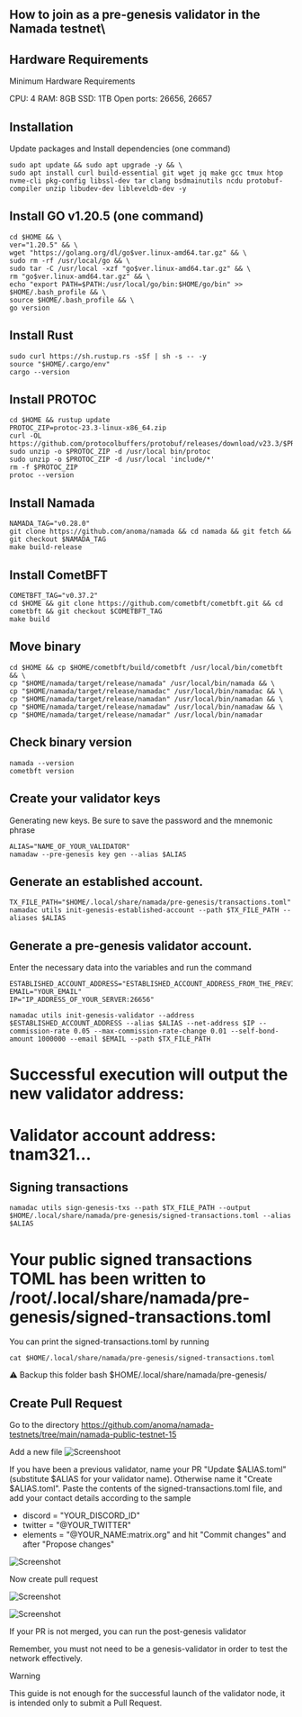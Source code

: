 ## How to join as a pre-genesis validator in the Namada testnet\

## Hardware Requirements
Minimum Hardware Requirements

CPU: 4
RAM: 8GB
SSD: 1TB
Open ports: 26656, 26657


## Installation
Update packages and Install dependencies (one command)

```
sudo apt update && sudo apt upgrade -y && \
sudo apt install curl build-essential git wget jq make gcc tmux htop nvme-cli pkg-config libssl-dev tar clang bsdmainutils ncdu protobuf-compiler unzip libudev-dev libleveldb-dev -y
```
## Install GO v1.20.5 (one command)

```
cd $HOME && \
ver="1.20.5" && \
wget "https://golang.org/dl/go$ver.linux-amd64.tar.gz" && \
sudo rm -rf /usr/local/go && \
sudo tar -C /usr/local -xzf "go$ver.linux-amd64.tar.gz" && \
rm "go$ver.linux-amd64.tar.gz" && \
echo "export PATH=$PATH:/usr/local/go/bin:$HOME/go/bin" >> $HOME/.bash_profile && \
source $HOME/.bash_profile && \
go version
```

## Install Rust
```
sudo curl https://sh.rustup.rs -sSf | sh -s -- -y
source "$HOME/.cargo/env"
cargo --version
```

## Install PROTOC
```
cd $HOME && rustup update  
PROTOC_ZIP=protoc-23.3-linux-x86_64.zip
curl -OL https://github.com/protocolbuffers/protobuf/releases/download/v23.3/$PROTOC_ZIP 
sudo unzip -o $PROTOC_ZIP -d /usr/local bin/protoc 
sudo unzip -o $PROTOC_ZIP -d /usr/local 'include/*' 
rm -f $PROTOC_ZIP 
protoc --version
```

## Install Namada
```
NAMADA_TAG="v0.28.0"
git clone https://github.com/anoma/namada && cd namada && git fetch && git checkout $NAMADA_TAG 
make build-release
```

## Install CometBFT
```
COMETBFT_TAG="v0.37.2"
cd $HOME && git clone https://github.com/cometbft/cometbft.git && cd cometbft && git checkout $COMETBFT_TAG
make build
```

## Move binary
```
cd $HOME && cp $HOME/cometbft/build/cometbft /usr/local/bin/cometbft && \
cp "$HOME/namada/target/release/namada" /usr/local/bin/namada && \
cp "$HOME/namada/target/release/namadac" /usr/local/bin/namadac && \
cp "$HOME/namada/target/release/namadan" /usr/local/bin/namadan && \
cp "$HOME/namada/target/release/namadaw" /usr/local/bin/namadaw && \
cp "$HOME/namada/target/release/namadar" /usr/local/bin/namadar
```

## Check binary version
```
namada --version
cometbft version

```

## Create your validator keys
Generating new keys. Be sure to save the password and the mnemonic phrase
```
ALIAS="NAME_OF_YOUR_VALIDATOR"
namadaw --pre-genesis key gen --alias $ALIAS
```

## Generate an established account.
```
TX_FILE_PATH="$HOME/.local/share/namada/pre-genesis/transactions.toml"
namadac utils init-genesis-established-account --path $TX_FILE_PATH --aliases $ALIAS
```

## Generate a pre-genesis validator account.
Enter the necessary data into the variables and run the command
```
ESTABLISHED_ACCOUNT_ADDRESS="ESTABLISHED_ACCOUNT_ADDRESS_FROM_THE_PREVIOUS_STEP"
EMAIL="YOUR_EMAIL"
IP="IP_ADDRESS_OF_YOUR_SERVER:26656"
```

```
namadac utils init-genesis-validator --address $ESTABLISHED_ACCOUNT_ADDRESS --alias $ALIAS --net-address $IP --commission-rate 0.05 --max-commission-rate-change 0.01 --self-bond-amount 1000000 --email $EMAIL --path $TX_FILE_PATH
```

# Successful execution will output the new validator address:
# Validator account address: tnam321...
## Signing transactions
```
namadac utils sign-genesis-txs --path $TX_FILE_PATH --output $HOME/.local/share/namada/pre-genesis/signed-transactions.toml --alias $ALIAS
```

# Your public signed transactions TOML has been written to /root/.local/share/namada/pre-genesis/signed-transactions.toml
You can print the signed-transactions.toml by running
```
cat $HOME/.local/share/namada/pre-genesis/signed-transactions.toml
```
⚠️ Backup this folder bash $HOME/.local/share/namada/pre-genesis/



## Create Pull Request
Go to the directory https://github.com/anoma/namada-testnets/tree/main/namada-public-testnet-15

Add a new file 
![Screenshoot](https://github.com/cryptobtcbuyer/Testnet_guides/blob/main/Namada/assets/new_file.png)

If you have been a previous validator, name your PR "Update $ALIAS.toml" (substitute $ALIAS for your validator name).
Otherwise name it "Create $ALIAS.toml".
Paste the contents of the signed-transactions.toml file, and add your contact details according to the sample

- discord = "YOUR_DISCORD_ID"
- twitter = "@YOUR_TWITTER"
- elements = "@YOUR_NAME:matrix.org"
and hit "Commit changes" and after "Propose changes"

![Screenshot](https://github.com/cryptobtcbuyer/Testnet_guides/blob/main/Namada/assets/commit3.png)   

Now create pull request

![Screenshot](https://github.com/cryptobtcbuyer/Testnet_guides/raw/main/Namada/assets/pr2.png)

![Screenshot](https://github.com/cryptobtcbuyer/Testnet_guides/raw/main/Namada/assets/open2.png)

If your PR is not merged, you can run the post-genesis validator

Remember, you must not need to be a genesis-validator in order to test the network effectively.

Warning

This guide is not enough for the successful launch of the validator node, it is intended only to submit a Pull Request.
                                                                          
